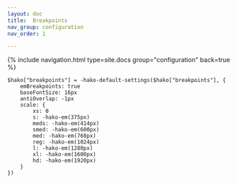 ```yaml
---
layout: doc
title:  Breakpoints
nav_group: configuration
nav_order: 1

---
```


{% include navigation.html type=site.docs group="configuration" back=true %}


```
$hako["breakpoints"] = -hako-default-settings($hako["breakpoints"], {
	emBreakpoints: true
	baseFontSize: 16px
	antiOverlap: -1px
	scale: {
		xs: 0
		s: -hako-em(375px)
		meds: -hako-em(414px)
		smed: -hako-em(600px)
		med: -hako-em(768px)
		reg: -hako-em(1024px)
		l: -hako-em(1280px)
		xl: -hako-em(1600px)
		hd: -hako-em(1920px)
	}
})
```
